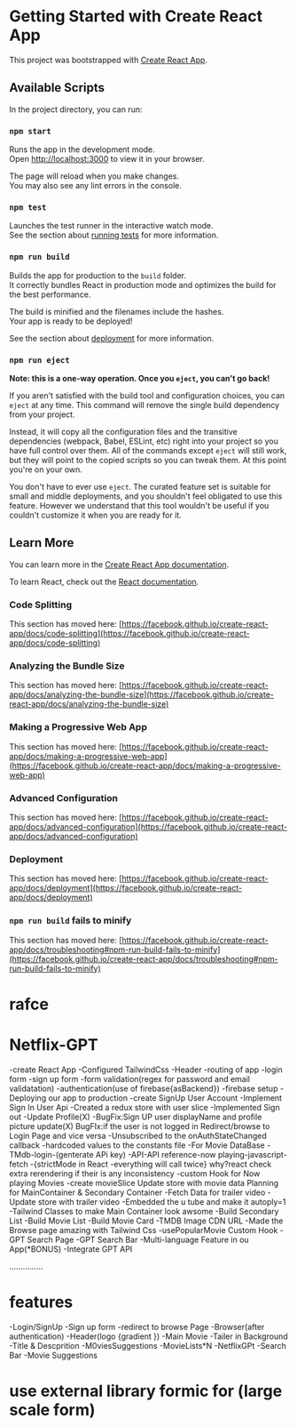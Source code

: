 # Getting Started with Create React App

This project was bootstrapped with [Create React App](https://github.com/facebook/create-react-app).

## Available Scripts

In the project directory, you can run:

### `npm start`

Runs the app in the development mode.\
Open [http://localhost:3000](http://localhost:3000) to view it in your browser.

The page will reload when you make changes.\
You may also see any lint errors in the console.

### `npm test`

Launches the test runner in the interactive watch mode.\
See the section about [running tests](https://facebook.github.io/create-react-app/docs/running-tests) for more information.

### `npm run build`

Builds the app for production to the `build` folder.\
It correctly bundles React in production mode and optimizes the build for the best performance.

The build is minified and the filenames include the hashes.\
Your app is ready to be deployed!

See the section about [deployment](https://facebook.github.io/create-react-app/docs/deployment) for more information.

### `npm run eject`

**Note: this is a one-way operation. Once you `eject`, you can't go back!**

If you aren't satisfied with the build tool and configuration choices, you can `eject` at any time. This command will remove the single build dependency from your project.

Instead, it will copy all the configuration files and the transitive dependencies (webpack, Babel, ESLint, etc) right into your project so you have full control over them. All of the commands except `eject` will still work, but they will point to the copied scripts so you can tweak them. At this point you're on your own.

You don't have to ever use `eject`. The curated feature set is suitable for small and middle deployments, and you shouldn't feel obligated to use this feature. However we understand that this tool wouldn't be useful if you couldn't customize it when you are ready for it.

## Learn More

You can learn more in the [Create React App documentation](https://facebook.github.io/create-react-app/docs/getting-started).

To learn React, check out the [React documentation](https://reactjs.org/).

### Code Splitting

This section has moved here: [https://facebook.github.io/create-react-app/docs/code-splitting](https://facebook.github.io/create-react-app/docs/code-splitting)

### Analyzing the Bundle Size

This section has moved here: [https://facebook.github.io/create-react-app/docs/analyzing-the-bundle-size](https://facebook.github.io/create-react-app/docs/analyzing-the-bundle-size)

### Making a Progressive Web App

This section has moved here: [https://facebook.github.io/create-react-app/docs/making-a-progressive-web-app](https://facebook.github.io/create-react-app/docs/making-a-progressive-web-app)

### Advanced Configuration

This section has moved here: [https://facebook.github.io/create-react-app/docs/advanced-configuration](https://facebook.github.io/create-react-app/docs/advanced-configuration)

### Deployment

This section has moved here: [https://facebook.github.io/create-react-app/docs/deployment](https://facebook.github.io/create-react-app/docs/deployment)

### `npm run build` fails to minify

This section has moved here: [https://facebook.github.io/create-react-app/docs/troubleshooting#npm-run-build-fails-to-minify](https://facebook.github.io/create-react-app/docs/troubleshooting#npm-run-build-fails-to-minify)
# rafce
# Netflix-GPT
-create React App
-Configured TailwindCss 
-Header
-routing of app
-login form
-sign up form
-form validation(regex for password and email validatation)
-authentication(use of firebase{asBackend})
-firebase setup
-Deploying our app to production
-create SignUp User Account
-Implement Sign In User Api
-Created a redux store with user slice
-Implemented Sign out
-Update Profile(X)
-BugFix:Sign UP user displayName and profile picture update(X)
BugFIx:if the user is not logged in  Redirect/browse to Login Page and vice versa
-Unsubscribed to the onAuthStateChanged callback
-hardcoded values to the constants file
-For Movie DataBase - TMdb-login-(genterate APi key)
-API-API reference-now playing-javascript-fetch
-{strictMode in React -everything will call twice}
why?react check extra rerendering if their is any inconsistency
-custom Hook for Now playing Movies
-create movieSlice
Update store with movie data
Planning for MainContainer & Secondary Container
-Fetch Data for trailer video
-Update store with trailer video
-Embedded the u tube  and make it autoply=1
-Tailwind Classes to make Main Container look awsome
-Build Secondary List
-Build Movie List
-Build Movie Card
-TMDB Image CDN URL
-Made the Browse page amazing with Tailwind Css
-usePopularMovie Custom Hook
-GPT Search Page
-GPT Search Bar
-Multi-language Feature in ou App(*BONUS)
-Integrate GPT API




...............
# features
-Login/SignUp
   -Sign up form
   -redirect to browse Page
-Browser(after authentication)
  -Header(logo {gradient })
  -Main Movie
      -Tailer in Background
      -Title & Descprition
      -M0viesSuggestions
         -MovieLists*N
-NetflixGPt
   -Search Bar
   -Movie Suggestions
   # use external library formic for (large scale form)
